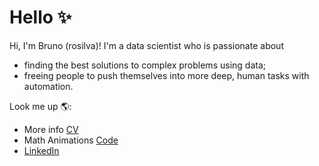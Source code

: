 # Hello ✨

Hi, I'm Bruno (rosilva)! I'm a data scientist who is passionate about 
- finding the best solutions to complex problems using data;
- freeing people to push themselves into more deep, human tasks with automation.

Look me up 🌎:
- More info <a href="https://rosilva.carrd.co/">CV</a>
- Math Animations <a href="https://github.com/brunorosilva/math-animations"> Code </a>
- <a href="https://www.linkedin.com/in/brunorosilva/">LinkedIn</a>
